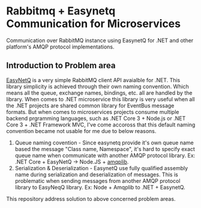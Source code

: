 # Rabbitmq + Easynetq Communication for Microservices
Communication over RabbitMQ instance using EasynetQ for .NET and other platform's AMQP protocol implementations.

## Introduction to Problem area
[EasyNetQ](https://github.com/EasyNetQ/EasyNetQ "Read more about EasyNetQ") is a very simple RabbitMQ client API avaialble for .NET. This library simplicity is achieved through their own naming convention. 
Which means all the queue, exchange names, bindings, etc. all are handled by the library. When comes to .NET microservice this library is very useful when all the .NET projects are shared common
library for EventBus message formats. But when comes to microservices projects consume multiple backend prgramming languages, such as .NET Core 3 + Node.js or .NET Core 3 + .NET Framework MVC, 
I've come accoross that this default naming convention became not usable for me due to below reasons.

1. Queue naming covention - Since easynetq provide it's own queue name based the message "Class name, Namespace", it's hard to specify exact queue name when 
communicate with another AMQP protocol library. Ex: .NET Core + EasyNetQ -> Node.JS + [amqplib](https://github.com/squaremo/amqp.node "Read more about amqplib").
2. Serialization & Deserialization - EasynetQ use fully qualified assembly name during serialization and deserialization of messages. This is problematic when sending messages from
another AMQP protocol library to EasyNeqQ library. Ex: Node + Amqplib to .NET + EasynetQ.


This repository address solution to above concerned problem areas.
